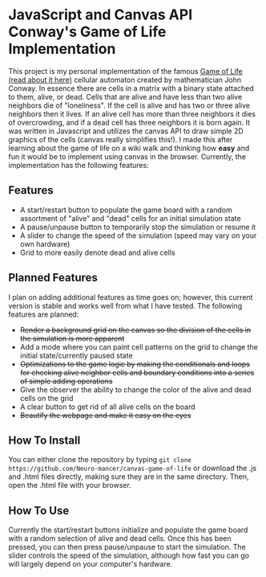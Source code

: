 # JavaScript and Canvas API Conway's Game of Life Implementation

This project is my personal implementation of the famous [Game of Life (read about it here)](https://en.wikipedia.org/wiki/Conway%27s_Game_of_Life) cellular automaton created by mathematician John Conway.
In essence there are cells in a matrix with a binary state attached to them, alive, or dead. Cells that are alive and have less than two alive neighbors die of "loneliness". If the cell is alive and has two or three alive neighbors
then it lives. If an alive cell has more than three neighbors it dies of overcrowding, and if a dead cell has three neighbors it is born again.
It was written in Javascript and utilizes the canvas API to draw simple 2D graphics of the cells (canvas really simplifies this!). I made this after learning about the game of life on a wiki walk and thinking how **easy** and fun it would be to implement using 
canvas in the browser. Currently, the implementation has the following features:

## Features

* A start/restart button to populate the game board with a random assortment of "alive" and "dead" cells for an initial simulation state
* A pause/unpause button to temporarily stop the simulation or resume it
* A slider to change the speed of the simulation (speed may vary on your own hardware)
* Grid to more easily denote dead and alive cells

## Planned Features

I plan on adding additional features as time goes on; however, this current version is stable
and works well from what I have tested. The following features are planned:

* ~~Render a background grid on the canvas so the division of the cells in the simulation is more apparent~~
* Add a mode where you can paint cell patterns on the grid to change the initial state/currently paused state
* ~~Optimizations to the game logic by making the conditionals and loops for checking alive neighbor cells and boundary conditions into a series of simple adding operations~~
* Give the observer the ability to change the color of the alive and dead cells on the grid
* A clear button to get rid of all alive cells on the board
* ~~Beautify the webpage and make it easy on the eyes~~

## How To Install

You can either clone the repository by typing `git clone https://github.com/Neuro-mancer/canvas-game-of-life` or download the .js and .html files directly, making sure they are in the same directory. 
Then, open the .html file with your browser.

## How To Use

Currently the start/restart buttons initialize and populate the game board with a random selection of alive and dead cells. Once this has been pressed, you can then press pause/unpause to start the simulation.
The slider controls the speed of the simulation, although how fast you can go will largely depend on your computer's hardware.
